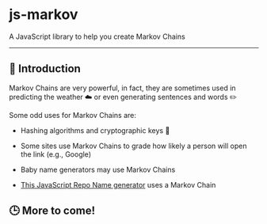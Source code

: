 # js-markov

A JavaScript library to help you create Markov Chains

---

## :beginner: Introduction

Markov Chains are very powerful, in fact, they are sometimes used in predicting the weather :cloud: or even generating sentences and words :pencil2:

Some odd uses for Markov Chains are:

* Hashing algorithms and cryptographic keys :key:

* Some sites use Markov Chains to grade how likely a person will open the link (e.g., Google)

* Baby name generators may use Markov Chains

* [This JavaScript Repo Name generator](https://mrsharpoblunto.github.io/foswig.js/) uses a Markov Chain

## :clock3: More to come!
